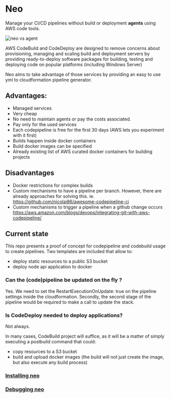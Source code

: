 # Neo

Manage your CI/CD pipelines without build or deployment **agents** using AWS code tools.

![neo vs agent](https://github.com/electronicbits/neo/blob/master/neo.gif "neo vs agent")

AWS CodeBuild and CodeDeploy are designed to remove concerns about provisioning, managing and scaling build and deployment servers by providing ready-to-deploy software packages for building, testing and deploying code on popular platforms (including Windows Server)

Neo aims to take advantage of those services by providing an easy to use yml to cloudformation pipeline generator.

## Advantages:

- Managed services
- Very cheap
- No need to maintain agents or pay the costs associated.
- Pay only for the used services
- Each codepipeline is free for the first 30 days (AWS lets you experiment with it first)
- Builds happen inside docker containers
- Build docker images can be specified
- Already existing list of AWS curated docker containers for building projects

## Disadvantages

- Docker restrictions for complex builds
- Custom mechanisms to have a pipeline per branch.
However, there are already approaches for solving this.
ie. https://github.com/nicolai86/awesome-codepipeline-ci
- Custom mechanisms to trigger a pipeline when a github change occurs
https://aws.amazon.com/blogs/devops/integrating-git-with-aws-codepipeline/

## Current state

This repo presents a proof of concept for codepipeline and codebuild usage to create pipelines.
Two templates are included that allow to: 
- deploy static resources to a public S3 bucket
- deploy node api application to docker

### Can the (code)pipeline be updated on the fly ?

Yes. We need to set the RestartExecutionOnUpdate: true on the pipeline settings inside the cloudformation.
Secondly, the second stage of the pipeline would be required to make a call to update the stack.

### Is CodeDeploy needed to deploy applications?

Not always.

In many cases, CodeBuild project will suffice, as it will be a matter of simply executing a postbuild command that could:

- copy resources to a S3 bucket
- build and upload docker images (the build will not just create the image, but also execute any build process)

### [Installing neo](docs/installing.md)

### [Debugging neo](docs/debugging.md)

